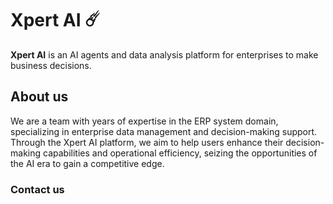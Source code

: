 # Xpert AI ☄️

**Xpert AI** is an AI agents and data analysis platform for enterprises to make business decisions.

## About us

We are a team with years of expertise in the ERP system domain, specializing in enterprise data management and decision-making support. Through the Xpert AI platform, we aim to help users enhance their decision-making capabilities and operational efficiency, seizing the opportunities of the AI era to gain a competitive edge.

### Contact us

